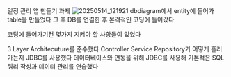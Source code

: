 일정 관리 앱 만들기 과제
![20250514_121921](https://github.com/user-attachments/assets/22f045da-46d8-419d-8421-eabc58dc7014)
dbdiagram에서 entity에 들어가 table을 만들었다 
그 후 DB를 연결한 후 본격적인 코딩에 들어갔다

코딩에 들어가기전 몇가지 지켜야 할 사항들이 있었다

3 Layer Architecuture를 준수했다 Controller Service Repository가 어떻게 흘러가는지
JDBC를 사용했다 데이터베이스와 연동을 위해 JDBC를 사용해 기본적은 SQL 쿼리 작성과 데이터 관리를 연습했다
